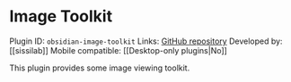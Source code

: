 # Image Toolkit

Plugin ID: `obsidian-image-toolkit`
Links: [GitHub repository](https://github.com/sissilab/obsidian-image-toolkit)
Developed by: [[sissilab]]
Mobile compatible: [[Desktop-only plugins|No]]

This plugin provides some image viewing toolkit.
